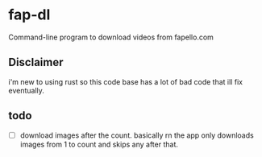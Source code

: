 # fap-dl

Command-line program to download videos from fapello.com

## Disclaimer
i'm new to using rust so this code base has a lot of bad code that ill fix eventually. 

## todo
-[ ] download images after the count. basically rn the app only downloads images from 1 to count and skips any after that. 
